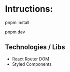 # Intructions:

pnpm install

pnpm dev


## Technologies / Libs

 - React Router DOM
 - Styled Components
 